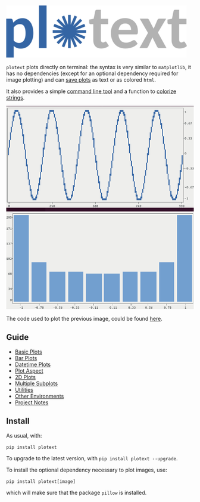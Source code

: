 <p align="left">  <img src="https://raw.githubusercontent.com/piccolomo/plotext/master/images/logo.png" /></p>

`plotext` plots directly on terminal: the syntax is very similar to `matplotlib`, it has no dependencies (except for an optional dependency required for image plotting) and can [save plots](https://github.com/piccolomo/plotext/blob/master/readme/utilities.md#other-functions) as text or as colored `html`.

It also provides a simple [command line tool](https://github.com/piccolomo/plotext/blob/master/readme/utilities.md#command-line-tool) and a function to [colorize strings](https://github.com/piccolomo/plotext/blob/master/readme/utilities.md#colorized-text).

![example](https://raw.githubusercontent.com/piccolomo/plotext/master/images/subplots.png)

The code used to plot the previous image, could be found [here](https://github.com/piccolomo/plotext/blob/master/readme/subplots.md).


## Guide

- [Basic Plots](https://github.com/piccolomo/plotext/blob/master/readme/basic.md) 
- [Bar Plots](https://github.com/piccolomo/plotext/blob/master/readme/bar.md)
- [Datetime Plots](https://github.com/piccolomo/plotext/blob/master/readme/datetime.md)
- [Plot Aspect](https://github.com/piccolomo/plotext/blob/master/readme/aspect.md)
- [2D Plots](https://github.com/piccolomo/plotext/blob/master/readme/2d-plots.md)
- [Multiple Subplots](https://github.com/piccolomo/plotext/blob/master/readme/subplots.md)
- [Utilities](https://github.com/piccolomo/plotext/blob/master/readme/utilities.md)
- [Other Environments](https://github.com/piccolomo/plotext/blob/master/readme/environments.md)
- [Project Notes](https://github.com/piccolomo/plotext/blob/master/readme/notes.md)


## Install

As usual, with:
```console
pip install plotext
```
To upgrade to the latest version, with ```pip install plotext --upgrade```.

To install the optional dependency necessary to plot images, use:
```console
pip install plotext[image]
``` 
which will make sure that the package `pillow` is installed.